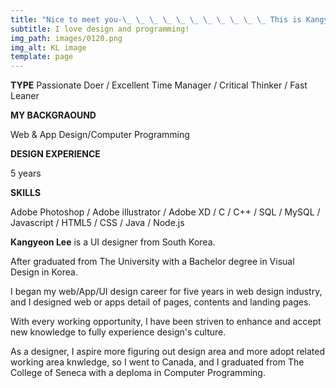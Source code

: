 ```yaml
---
title: "Nice to meet you-\_ \_ \_ \_ \_ \_ \_ \_ \_ \_ \_ This is Kangyeon : )"
subtitle: I love design and programming!
img_path: images/0120.png
img_alt: KL image
template: page
---
```


<color>**TYPE**</color>
Passionate Doer / Excellent Time Manager / Critical Thinker / Fast Leaner

**MY BACKGRAOUND**

Web & App Design/Computer Programming

**DESIGN EXPERIENCE**

5 years

**SKILLS**

Adobe Photoshop / Adobe illustrator / Adobe XD / C / C++ / SQL / MySQL / Javascript / HTML5 / CSS / Java / Node.js 


**Kangyeon Lee** is a UI designer from South Korea. 

After graduated from The University with a Bachelor degree in Visual Design in Korea.

I began my web/App/UI design career for five years in web design industry, and I designed web or apps detail of pages, contents and landing pages. 

With every working opportunity, I have been striven to enhance and accept new knowledge to fully experience design's culture.

As a designer, I aspire more figuring out design area and more adopt related working area knwledge, so I went to Canada, and I graduated from The College of Seneca with a deploma in Computer Programming.